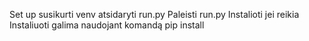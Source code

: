 Set up
susikurti venv
atsidaryti run.py
Paleisti run.py
Instalioti jei reikia
Instaliuoti galima naudojant komandą pip install
